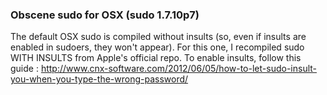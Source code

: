 ### Obscene sudo for OSX (sudo 1.7.10p7)
The default OSX sudo is compiled without insults (so, even if insults are enabled in sudoers, they won't appear). 
For this one, I recompiled sudo WITH INSULTS from Apple's official repo. To enable insults, follow this guide : http://www.cnx-software.com/2012/06/05/how-to-let-sudo-insult-you-when-you-type-the-wrong-password/
